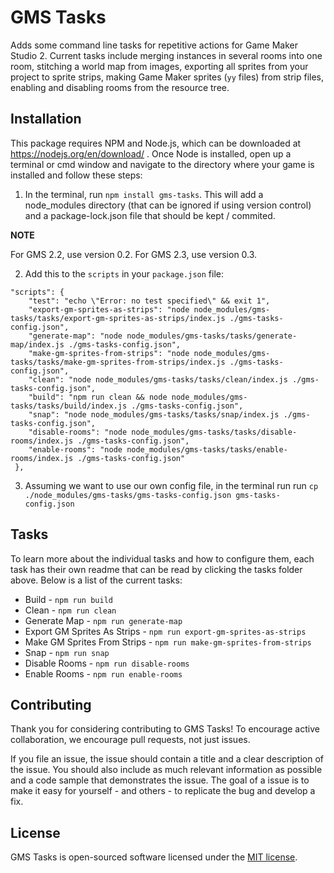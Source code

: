 # GMS Tasks

Adds some command line tasks for repetitive actions for Game Maker Studio 2.  Current tasks include merging instances in several rooms into one room, stitching a world map from images, exporting all sprites from your project to sprite strips, making Game Maker sprites (`yy` files) from strip files, enabling and disabling rooms from the resource tree.

## Installation

This package requires NPM and Node.js, which can be downloaded at https://nodejs.org/en/download/ .  Once Node is installed, open up a terminal or cmd window and navigate to the directory where your game is installed and follow these steps:

1. In the terminal, run `npm install gms-tasks`.  This will add a node_modules directory (that can be ignored if using version control) and a package-lock.json file that should be kept / commited.

**NOTE**

For GMS 2.2, use version 0.2.
For GMS 2.3, use version 0.3.

2. Add this to the `scripts` in your `package.json` file:
```
"scripts": {
    "test": "echo \"Error: no test specified\" && exit 1",
    "export-gm-sprites-as-strips": "node node_modules/gms-tasks/tasks/export-gm-sprites-as-strips/index.js ./gms-tasks-config.json",
    "generate-map": "node node_modules/gms-tasks/tasks/generate-map/index.js ./gms-tasks-config.json",
    "make-gm-sprites-from-strips": "node node_modules/gms-tasks/tasks/make-gm-sprites-from-strips/index.js ./gms-tasks-config.json",
    "clean": "node node_modules/gms-tasks/tasks/clean/index.js ./gms-tasks-config.json",
    "build": "npm run clean && node node_modules/gms-tasks/tasks/build/index.js ./gms-tasks-config.json",
    "snap": "node node_modules/gms-tasks/tasks/snap/index.js ./gms-tasks-config.json",
    "disable-rooms": "node node_modules/gms-tasks/tasks/disable-rooms/index.js ./gms-tasks-config.json",
    "enable-rooms": "node node_modules/gms-tasks/tasks/enable-rooms/index.js ./gms-tasks-config.json"
 },
 ```
3. Assuming we want to use our own config file, in the terminal run run `cp ./node_modules/gms-tasks/gms-tasks-config.json gms-tasks-config.json`

## Tasks

To learn more about the individual tasks and how to configure them, each task has their own readme that can be read by clicking the tasks folder above.  Below is a list of the current tasks:

* Build - `npm run build`
* Clean - `npm run clean`
* Generate Map - `npm run generate-map`
* Export GM Sprites As Strips - `npm run export-gm-sprites-as-strips`
* Make GM Sprites From Strips - `npm run make-gm-sprites-from-strips`
* Snap - `npm run snap`
* Disable Rooms - `npm run disable-rooms`
* Enable Rooms - `npm run enable-rooms`

## Contributing

Thank you for considering contributing to GMS Tasks! To encourage active collaboration, we encourage pull requests, not just issues.

If you file an issue, the issue should contain a title and a clear description of the issue. You should also include as much relevant information as possible and a code sample that demonstrates the issue. The goal of a issue is to make it easy for yourself - and others - to replicate the bug and develop a fix.

## License

GMS Tasks is open-sourced software licensed under the [MIT license](http://opensource.org/licenses/MIT).
